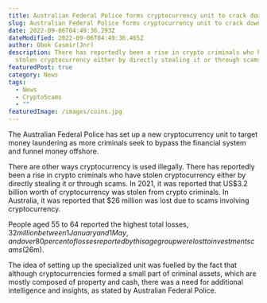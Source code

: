 ```yaml
---
title: Australian Federal Police forms cryptocurrency unit to crack down  criminals
slug: Australian Federal Police forms cryptocurrency unit to crack down  criminals
date: 2022-09-06T04:49:36.293Z
dateModified: 2022-09-06T04:49:36.465Z
author: Obok Casmir(Jnr)
description: There has reportedly been a rise in crypto criminals who have
  stolen cryptocurrency either by directly stealing it or through scams.
featuredPost: true
category: News
tags:
  - News
  - CryptoScams
  - ""
featuredImage: /images/coins.jpg
---
```

The Australian Federal Police has set up a new cryptocurrency unit to target money laundering as more criminals seek to bypass the financial system and funnel money offshore.

There are other ways cryptocurrency is used illegally. There has reportedly been a rise in crypto criminals who have stolen cryptocurrency either by directly stealing it or through scams. In 2021, it was reported that US$3.2 billion worth of cryptocurrency was stolen from crypto criminals. In Australia, it was reported that $26 million was lost due to scams involving cryptocurrency.

People aged 55 to 64 reported the highest total losses, $32 million between 1 January and 1 May, and over 80 percent of losses reported by this age group were lost to investment scams ($26m).

The idea of setting up the specialized unit was fuelled by the fact that although cryptocurrencies formed a small part of criminal assets, which are mostly composed of property and cash, there was a need for additional intelligence and insights, as stated by Australian Federal Police.